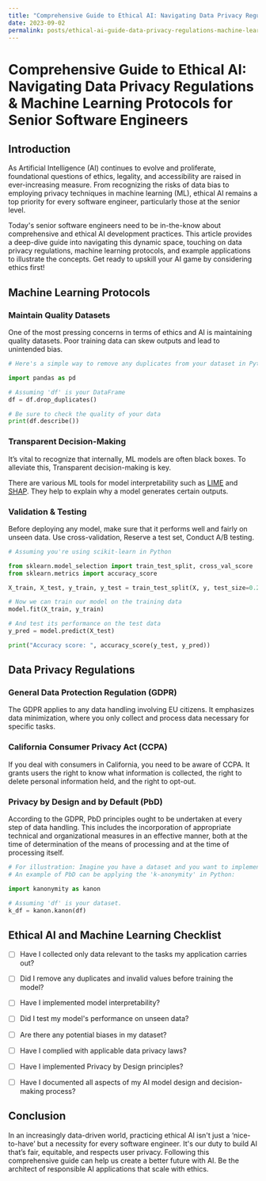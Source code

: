 ```yaml
---
title: "Comprehensive Guide to Ethical AI: Navigating Data Privacy Regulations & Machine Learning Protocols for Senior Software Engineers"
date: 2023-09-02
permalink: posts/ethical-ai-guide-data-privacy-regulations-machine-learning-protocols-for-senior-software-engineers
---
```


# Comprehensive Guide to Ethical AI: Navigating Data Privacy Regulations & Machine Learning Protocols for Senior Software Engineers

## Introduction

As Artificial Intelligence (AI) continues to evolve and proliferate, foundational questions of ethics, legality, and accessibility are raised in ever-increasing measure. From recognizing the risks of data bias to employing privacy techniques in machine learning (ML), ethical AI remains a top priority for every software engineer, particularly those at the senior level.

Today's senior software engineers need to be in-the-know about comprehensive and ethical AI development practices. This article provides a deep-dive guide into navigating this dynamic space, touching on data privacy regulations, machine learning protocols, and example applications to illustrate the concepts. Get ready to upskill your AI game by considering ethics first!

## Machine Learning Protocols

### Maintain Quality Datasets

One of the most pressing concerns in terms of ethics and AI is maintaining quality datasets. Poor training data can skew outputs and lead to unintended bias.

```python
# Here's a simple way to remove any duplicates from your dataset in Python.

import pandas as pd

# Assuming 'df' is your DataFrame
df = df.drop_duplicates()

# Be sure to check the quality of your data
print(df.describe())
```

### Transparent Decision-Making

It’s vital to recognize that internally, ML models are often black boxes. To alleviate this, Transparent decision-making is key.

There are various ML tools for model interpretability such as [LIME](https://github.com/marcotcr/lime) and [SHAP](https://github.com/slundberg/shap). They help to explain why a model generates certain outputs.

### Validation & Testing

Before deploying any model, make sure that it performs well and fairly on unseen data. Use cross-validation, Reserve a test set, Conduct A/B testing.

```python
# Assuming you're using scikit-learn in Python

from sklearn.model_selection import train_test_split, cross_val_score
from sklearn.metrics import accuracy_score

X_train, X_test, y_train, y_test = train_test_split(X, y, test_size=0.2)

# Now we can train our model on the training data
model.fit(X_train, y_train)

# And test its performance on the test data
y_pred = model.predict(X_test)

print("Accuracy score: ", accuracy_score(y_test, y_pred))
```

## Data Privacy Regulations

### General Data Protection Regulation (GDPR)

The GDPR applies to any data handling involving EU citizens. It emphasizes data minimization, where you only collect and process data necessary for specific tasks.

### California Consumer Privacy Act (CCPA)

If you deal with consumers in California, you need to be aware of CCPA. It grants users the right to know what information is collected, the right to delete personal information held, and the right to opt-out.

### Privacy by Design and by Default (PbD)

According to the GDPR, PbD principles ought to be undertaken at every step of data handling. This includes the incorporation of appropriate technical and organizational measures in an effective manner, both at the time of determination of the means of processing and at the time of processing itself.

```python
# For illustration: Imagine you have a dataset and you want to implement k-anonymity.
# An example of PbD can be applying the 'k-anonymity' in Python:

import kanonymity as kanon

# Assuming 'df' is your dataset.
k_df = kanon.kanon(df)
```

## Ethical AI and Machine Learning Checklist

- [ ] Have I collected only data relevant to the tasks my application carries out?

- [ ] Did I remove any duplicates and invalid values before training the model?

- [ ] Have I implemented model interpretability?

- [ ] Did I test my model's performance on unseen data?

- [ ] Are there any potential biases in my dataset?

- [ ] Have I complied with applicable data privacy laws?

- [ ] Have I implemented Privacy by Design principles?

- [ ] Have I documented all aspects of my AI model design and decision-making process?

## Conclusion

In an increasingly data-driven world, practicing ethical AI isn't just a ‘nice-to-have’ but a necessity for every software engineer. It's our duty to build AI that’s fair, equitable, and respects user privacy. Following this comprehensive guide can help us create a better future with AI. Be the architect of responsible AI applications that scale with ethics.